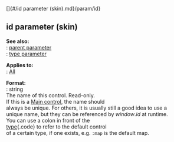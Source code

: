 []{#/id parameter (skin).md}/param/id}    
## id parameter (skin)    
**See also:**    
:   [parent parameter](/%7Bskin%7D/param/parent)    
:   [type parameter](/%7Bskin%7D/param/type)    
<!-- -->    
**Applies to:**    
:   [All](/%7Bskin%7D/control)    
<!-- -->    
**Format:**    
:   string    
The name of this control. Read-only.    
If this is a [Main control](/%7Bskin%7D/control/main), the name should    
always be unique. For others, it is usually still a good idea to use a    
unique name, but they can be referenced by *window*.*id* at runtime.    
You can use a colon in front of the    
[type](/%7Bskin%7D/param/type){.code} to refer to the default control    
of a certain type, if one exists, e.g. `:map` is the default map.  